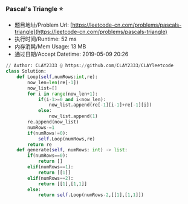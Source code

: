 
### Pascal's Triangle :star:
- 题目地址/Problem Url: [https://leetcode-cn.com/problems/pascals-triangle](https://leetcode-cn.com/problems/pascals-triangle)
- 执行时间/Runtime: 52 ms 
- 内存消耗/Mem Usage: 13 MB
- 通过日期/Accept Datetime: 2019-05-09 20:26
```python
// Author: CLAY2333 @ https://github.com/CLAY2333/CLAYleetcode
class Solution:
    def Loop(self,numRows:int,re):
        now_len=len(re[-1])
        now_list=[]
        for i in range(now_len+1):
            if(i-1>=0 and i<now_len):
                now_list.append(re[-1][i-1]+re[-1][i])
            else:
                now_list.append(1)
        re.append(now_list)
        numRows-=1
        if(numRows!=0):
            self.Loop(numRows,re)
        return re
    def generate(self, numRows: int) -> list:
        if(numRows==0):
            return []
        elif(numRows==1):
            return [[1]]
        elif(numRows==2):
            return [[1],[1,1]]
        else:
            return self.Loop(numRows-2,[[1],[1,1]])

```
